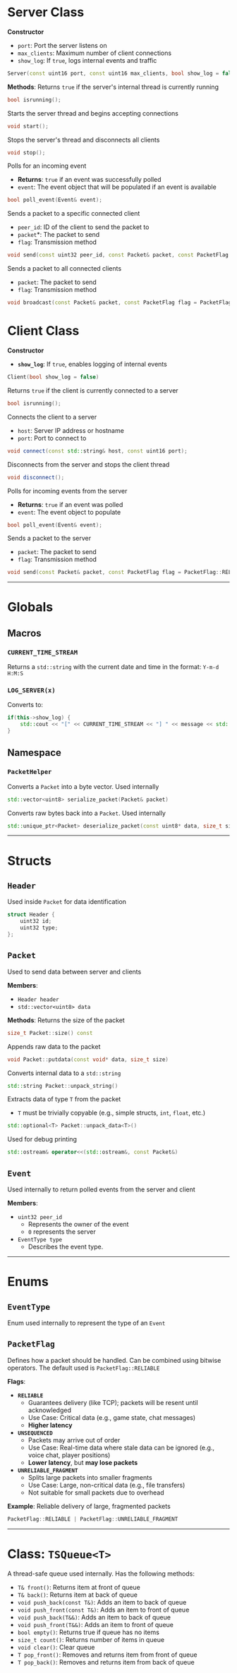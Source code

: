 # Server Class
**Constructor**
- `port`: Port the server listens on
- `max_clients`: Maximum number of client connections
- `show_log`: If `true`, logs internal events and traffic
```cpp
Server(const uint16 port, const uint16 max_clients, bool show_log = false)
```

**Methods**:
Returns `true` if the server's internal thread is currently running
```cpp
bool isrunning();
```

Starts the server thread and begins accepting connections
```cpp
void start();
```

Stops the server's thread and disconnects all clients
```cpp
void stop();
```

Polls for an incoming event
- **Returns**: `true` if an event was successfully polled
- `event`: The event object that will be populated if an event is available
```cpp
bool poll_event(Event& event);
```

Sends a packet to a specific connected client
- `peer_id`: ID of the client to send the packet to
- `packet`*: The packet to send
- `flag`: Transmission method
```cpp
void send(const uint32 peer_id, const Packet& packet, const PacketFlag flag = PacketFlag::RELIABLE);
```

Sends a packet to all connected clients
- `packet`: The packet to send
- `flag`: Transmission method
```cpp
void broadcast(const Packet& packet, const PacketFlag flag = PacketFlag::RELIABLE);
```

# Client Class
**Constructor**
- **`show_log`**: If `true`, enables logging of internal events
```cpp
Client(bool show_log = false)
```

Returns `true` if the client is currently connected to a server
```cpp
bool isrunning();
```

Connects the client to a server
- `host`: Server IP address or hostname
- `port`: Port to connect to
```cpp
void connect(const std::string& host, const uint16 port);
```

Disconnects from the server and stops the client thread
```cpp
void disconnect();
```

Polls for incoming events from the server
- **Returns**: `true` if an event was polled
- `event`: The event object to populate
```cpp
bool poll_event(Event& event);
```

Sends a packet to the server
- `packet`: The packet to send
- `flag`: Transmission method
```cpp
void send(const Packet& packet, const PacketFlag flag = PacketFlag::RELIABLE);
```

---

# Globals
## Macros
### `CURRENT_TIME_STREAM`
Returns a `std::string` with the current date and time in the format: `Y-m-d H:M:S`

### `LOG_SERVER(x)`
Converts to:
```cpp
if(this->show_log) {
	std::cout << "[" << CURRENT_TIME_STREAM << "] " << message << std::endl;
}
```

## Namespace
### `PacketHelper`
Converts a `Packet` into a byte vector. Used internally
```cpp
std::vector<uint8> serialize_packet(Packet& packet)
```

Converts raw bytes back into a `Packet`. Used internally
```cpp
std::unique_ptr<Packet> deserialize_packet(const uint8* data, size_t size)
```

---

# Structs
## `Header`
Used inside `Packet` for data identification
```cpp
struct Header {
	uint32 id;
	uint32 type;
};
```
## `Packet`
Used to send data between server and clients

**Members**:
- `Header header`
- `std::vector<uint8> data`

**Methods**:
Returns the size of the packet
```cpp
size_t Packet::size() const
```

Appends raw data to the packet
```cpp
void Packet::putdata(const void* data, size_t size)
```

Converts internal data to a `std::string`
```cpp
std::string Packet::unpack_string()
```

Extracts data of type `T` from the packet
- `T` must be trivially copyable (e.g., simple structs, `int`, `float`, etc.)
```cpp
std::optional<T> Packet::unpack_data<T>()
```

Used for debug printing
```cpp
std::ostream& operator<<(std::ostream&, const Packet&)
```


## `Event`
Used internally to return polled events from the server and client

**Members**:
- `uint32 peer_id`
	+ Represents the owner of the event
	+ `0` represents the server
- `EventType type`
	+ Describes the event type.

---

# Enums
## `EventType`
Enum used internally to represent the type of an `Event`

## `PacketFlag`
Defines how a packet should be handled. Can be combined using bitwise operators. The default used is `PacketFlag::RELIABLE`

**Flags**:
- **`RELIABLE`**
	+ Guarantees delivery (like TCP); packets will be resent until acknowledged
	+ Use Case: Critical data (e.g., game state, chat messages)
	+ **Higher latency**
- **`UNSEQUENCED`**
	+ Packets may arrive out of order
	+ Use Case: Real-time data where stale data can be ignored (e.g., voice chat, player positions)
	+ **Lower latency**, but **may lose packets**
- **`UNRELIABLE_FRAGMENT`**
	+ Splits large packets into smaller fragments
	+ Use Case: Large, non-critical data (e.g., file transfers)
	+ Not suitable for small packets due to overhead

**Example**:
Reliable delivery of large, fragmented packets
```cpp
PacketFlag::RELIABLE | PacketFlag::UNRELIABLE_FRAGMENT
```

---

# Class: `TSQueue<T>`
A thread-safe queue used internally. Has the following methods:
- `T& front()`: Returns item at front of queue
- `T& back()`: Returns item at back of queue
- `void push_back(const T&)`: Adds an item to back of queue
- `void push_front(const T&)`: Adds an item to front of queue
- `void push_back(T&&)`: Adds an item to back of queue
- `void push_front(T&&)`: Adds an item to front of queue
- `bool empty()`: Returns true if queue has no items
- `size_t count()`: Returns number of items in queue
- `void clear()`: Clear queue
- `T pop_front()`: Removes and returns item from front of queue
- `T pop_back()`: Removes and returns item from back of queue

